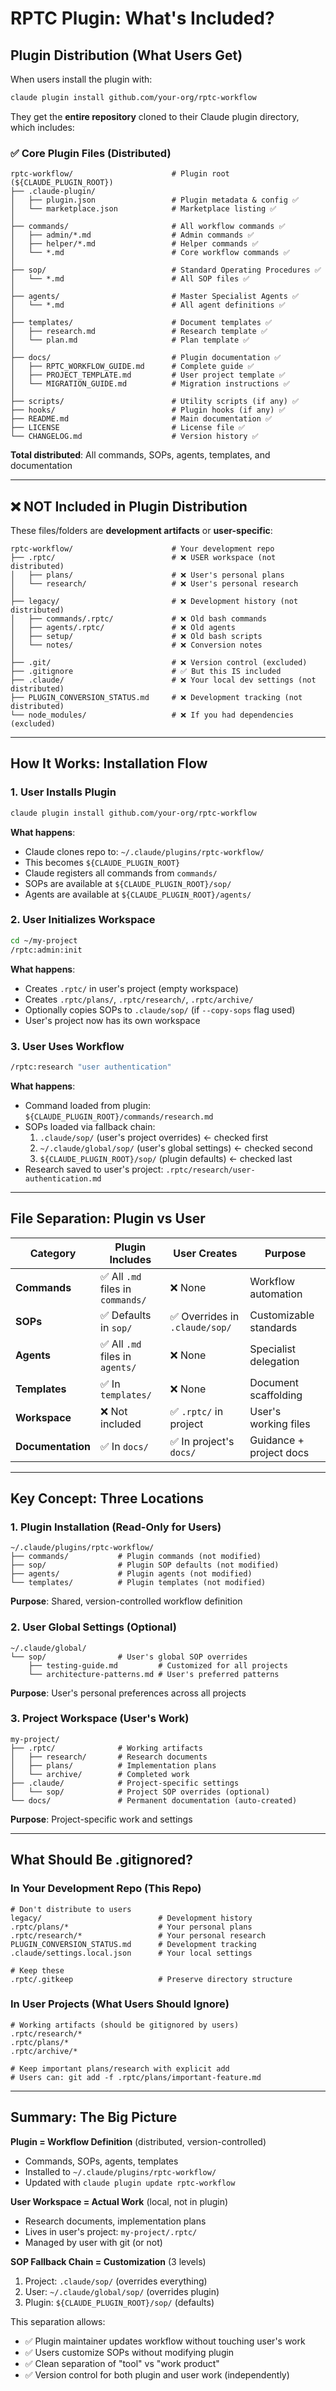# RPTC Plugin: What's Included?

## Plugin Distribution (What Users Get)

When users install the plugin with:

```bash
claude plugin install github.com/your-org/rptc-workflow
```

They get the **entire repository** cloned to their Claude plugin directory, which includes:

### ✅ Core Plugin Files (Distributed)

```text
rptc-workflow/                      # Plugin root (${CLAUDE_PLUGIN_ROOT})
├── .claude-plugin/
│   ├── plugin.json                 # Plugin metadata & config ✅
│   └── marketplace.json            # Marketplace listing ✅
│
├── commands/                       # All workflow commands ✅
│   ├── admin/*.md                  # Admin commands ✅
│   ├── helper/*.md                 # Helper commands ✅
│   └── *.md                        # Core workflow commands ✅
│
├── sop/                            # Standard Operating Procedures ✅
│   └── *.md                        # All SOP files ✅
│
├── agents/                         # Master Specialist Agents ✅
│   └── *.md                        # All agent definitions ✅
│
├── templates/                      # Document templates ✅
│   ├── research.md                 # Research template ✅
│   └── plan.md                     # Plan template ✅
│
├── docs/                           # Plugin documentation ✅
│   ├── RPTC_WORKFLOW_GUIDE.md      # Complete guide ✅
│   ├── PROJECT_TEMPLATE.md         # User project template ✅
│   └── MIGRATION_GUIDE.md          # Migration instructions ✅
│
├── scripts/                        # Utility scripts (if any) ✅
├── hooks/                          # Plugin hooks (if any) ✅
├── README.md                       # Main documentation ✅
├── LICENSE                         # License file ✅
└── CHANGELOG.md                    # Version history ✅
```

**Total distributed**: All commands, SOPs, agents, templates, and documentation

---

## ❌ NOT Included in Plugin Distribution

These files/folders are **development artifacts** or **user-specific**:

```text
rptc-workflow/                      # Your development repo
├── .rptc/                          # ❌ USER workspace (not distributed)
│   ├── plans/                      # ❌ User's personal plans
│   └── research/                   # ❌ User's personal research
│
├── legacy/                         # ❌ Development history (not distributed)
│   ├── commands/.rptc/             # ❌ Old bash commands
│   ├── agents/.rptc/               # ❌ Old agents
│   ├── setup/                      # ❌ Old bash scripts
│   └── notes/                      # ❌ Conversion notes
│
├── .git/                           # ❌ Version control (excluded)
├── .gitignore                      # ✅ But this IS included
├── .claude/                        # ❌ Your local dev settings (not distributed)
├── PLUGIN_CONVERSION_STATUS.md     # ❌ Development tracking (not distributed)
└── node_modules/                   # ❌ If you had dependencies (excluded)
```

---

## How It Works: Installation Flow

### 1. User Installs Plugin

```bash
claude plugin install github.com/your-org/rptc-workflow
```

**What happens**:

- Claude clones repo to: `~/.claude/plugins/rptc-workflow/`
- This becomes `${CLAUDE_PLUGIN_ROOT}`
- Claude registers all commands from `commands/`
- SOPs are available at `${CLAUDE_PLUGIN_ROOT}/sop/`
- Agents are available at `${CLAUDE_PLUGIN_ROOT}/agents/`

### 2. User Initializes Workspace

```bash
cd ~/my-project
/rptc:admin:init
```

**What happens**:

- Creates `.rptc/` in user's project (empty workspace)
- Creates `.rptc/plans/`, `.rptc/research/`, `.rptc/archive/`
- Optionally copies SOPs to `.claude/sop/` (if `--copy-sops` flag used)
- User's project now has its own workspace

### 3. User Uses Workflow

```bash
/rptc:research "user authentication"
```

**What happens**:

- Command loaded from plugin: `${CLAUDE_PLUGIN_ROOT}/commands/research.md`
- SOPs loaded via fallback chain:
  1. `.claude/sop/` (user's project overrides) ← checked first
  2. `~/.claude/global/sop/` (user's global settings) ← checked second
  3. `${CLAUDE_PLUGIN_ROOT}/sop/` (plugin defaults) ← checked last
- Research saved to user's project: `.rptc/research/user-authentication.md`

---

## File Separation: Plugin vs User

| Category          | Plugin Includes                   | User Creates                   | Purpose                 |
| ----------------- | --------------------------------- | ------------------------------ | ----------------------- |
| **Commands**      | ✅ All `.md` files in `commands/` | ❌ None                        | Workflow automation     |
| **SOPs**          | ✅ Defaults in `sop/`             | ✅ Overrides in `.claude/sop/` | Customizable standards  |
| **Agents**        | ✅ All `.md` files in `agents/`   | ❌ None                        | Specialist delegation   |
| **Templates**     | ✅ In `templates/`                | ❌ None                        | Document scaffolding    |
| **Workspace**     | ❌ Not included                   | ✅ `.rptc/` in project         | User's working files    |
| **Documentation** | ✅ In `docs/`                     | ✅ In project's `docs/`        | Guidance + project docs |

---

## Key Concept: Three Locations

### 1. Plugin Installation (Read-Only for Users)

```text
~/.claude/plugins/rptc-workflow/
├── commands/           # Plugin commands (not modified)
├── sop/                # Plugin SOP defaults (not modified)
├── agents/             # Plugin agents (not modified)
└── templates/          # Plugin templates (not modified)
```

**Purpose**: Shared, version-controlled workflow definition

### 2. User Global Settings (Optional)

```text
~/.claude/global/
└── sop/                # User's global SOP overrides
    ├── testing-guide.md         # Customized for all projects
    └── architecture-patterns.md # User's preferred patterns
```

**Purpose**: User's personal preferences across all projects

### 3. Project Workspace (User's Work)

```text
my-project/
├── .rptc/              # Working artifacts
│   ├── research/       # Research documents
│   ├── plans/          # Implementation plans
│   └── archive/        # Completed work
├── .claude/            # Project-specific settings
│   └── sop/            # Project SOP overrides (optional)
└── docs/               # Permanent documentation (auto-created)
```

**Purpose**: Project-specific work and settings

---

## What Should Be .gitignored?

### In Your Development Repo (This Repo)

```gitignore
# Don't distribute to users
legacy/                          # Development history
.rptc/plans/*                    # Your personal plans
.rptc/research/*                 # Your personal research
PLUGIN_CONVERSION_STATUS.md      # Development tracking
.claude/settings.local.json      # Your local settings

# Keep these
.rptc/.gitkeep                   # Preserve directory structure
```

### In User Projects (What Users Should Ignore)

```gitignore
# Working artifacts (should be gitignored by users)
.rptc/research/*
.rptc/plans/*
.rptc/archive/*

# Keep important plans/research with explicit add
# Users can: git add -f .rptc/plans/important-feature.md
```

---

## Summary: The Big Picture

**Plugin = Workflow Definition** (distributed, version-controlled)

- Commands, SOPs, agents, templates
- Installed to `~/.claude/plugins/rptc-workflow/`
- Updated with `claude plugin update rptc-workflow`

**User Workspace = Actual Work** (local, not in plugin)

- Research documents, implementation plans
- Lives in user's project: `my-project/.rptc/`
- Managed by user with git (or not)

**SOP Fallback Chain = Customization** (3 levels)

1. Project: `.claude/sop/` (overrides everything)
2. User: `~/.claude/global/sop/` (overrides plugin)
3. Plugin: `${CLAUDE_PLUGIN_ROOT}/sop/` (defaults)

This separation allows:

- ✅ Plugin maintainer updates workflow without touching user's work
- ✅ Users customize SOPs without modifying plugin
- ✅ Clean separation of "tool" vs "work product"
- ✅ Version control for both plugin and user work (independently)
